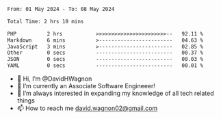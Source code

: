 <!--START_SECTION:waka-->

```txt
From: 01 May 2024 - To: 08 May 2024

Total Time: 2 hrs 10 mins

PHP          2 hrs           >>>>>>>>>>>>>>>>>>>>>>>--   92.11 %
Markdown     6 mins          >------------------------   04.63 %
JavaScript   3 mins          >------------------------   02.85 %
Other        0 secs          -------------------------   00.37 %
JSON         0 secs          -------------------------   00.03 %
YAML         0 secs          -------------------------   00.01 %
```

<!--END_SECTION:waka-->

- 👋 Hi, I’m @DavidHWagnon
- 👀 I’m currently an Associate Software Engineeer!
- 🌱 I’m always interested in expanding my knowledge of all tech related things
- 📫 How to reach me david.wagnon02@gmail.com

<!---
DavidHWagnon/DavidHWagnon is a ✨ special ✨ repository because its `README.md` (this file) appears on your GitHub profile.
You can click the Preview link to take a look at your changes.
--->
